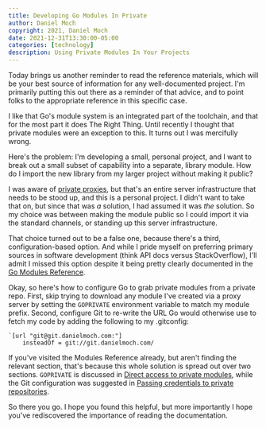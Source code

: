 ```yaml
---
title: Developing Go Modules In Private
author: Daniel Moch
copyright: 2021, Daniel Moch
date: 2021-12-31T13:30:00-05:00
categories: [technology]
description: Using Private Modules In Your Projects
---
```

Today brings us another reminder to read the reference materials,
which will be your best source of information for any well-documented
project.
I'm primarily putting this out there as a reminder of that advice,
and to point folks to the appropriate reference in this specific
case.

I like that Go's module system is an integrated part of the toolchain,
and that for the most part it does The Right Thing.
Until recently I thought that private modules were an exception to
this.
It turns out I was mercifully wrong.

Here's the problem: I'm developing a small, personal project, and
I want to break out a small subset of capability into a separate,
library module.
How do I import the new library from my larger project without
making it public?

I was aware of [private proxies], but that's an entire server
infrastructure that needs to be stood up, and this is a personal
project.
I didn't want to take that on, but since that was *a* solution, I
had assumed it was *the* solution.
So my choice was between making  the module public so I could import
it via the standard channels, or standing up this server infrastructure.

[private proxies]: https://go.dev/ref/mod#module-proxy

That choice turned out to be a false one, because there's a third,
configuration-based option.
And while I pride myself on preferring primary sources in software
development (think API docs versus StackOverflow), I'll admit I
missed this option despite it being pretty clearly documented in
the [Go Modules Reference].

[Go Modules Reference]: https://go.dev/ref/mod

Okay, so here's how to configure Go to grab private modules from a
private repo.
First, skip trying to download any module I've created via a proxy
server by setting the `GOPRIVATE` environment variable to match my
module prefix.
Second, configure Git to re-write the URL Go would otherwise use
to fetch my code by adding the following to my .gitconfig:

```
`[url "git@git.danielmoch.com:"]
    insteadOf = git://git.danielmoch.com/
```

If you've visited the Modules Reference already, but aren't finding
the relevant section, that's because this whole solution is spread
out over two sections.
`GOPRIVATE` is discussed in [Direct access to private modules],
while the Git configuration was suggested in [Passing credentials
to private repositories].

[Direct access to private modules]: https://go.dev/ref/mod#private-module-proxy-direct
[Passing credentials to private repositories]: https://go.dev/ref/mod#private-module-repo-auth

So there you go.
I hope you found this helpful, but more importantly I hope you've
rediscovered the importance of reading the documentation.
